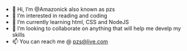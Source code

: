 - 👋 Hi, I’m @Amazonick also known as pzs
- 👀 I’m interested in reading and coding
- 🌱 I’m currently learning html, CSS and NodeJS 
- 💞️ I’m looking to collaborate on anything that will help me develp my skills
- 📫 You can reach me @ pzs@live.com

<!---
Amazonick/Amazonick is a ✨ special ✨ repository because its `README.md` (this file) appears on your GitHub profile.
You can click the Preview link to take a look at your changes.
--->
